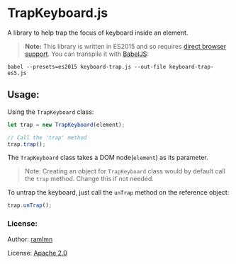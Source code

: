 # TrapKeyboard.js

A library to help trap the focus of keyboard inside an element.

> **Note:** This library is written in ES2015 and so requires
> [direct browser support](https://kangax.github.io/compat-table/es6/). You can
> transpile it with [BabelJS](https://babeljs.io/docs/usage/cli/):
```
babel --presets=es2015 keyboard-trap.js --out-file keyboard-trap-es5.js
```

## Usage:

Using the `TrapKeyboard` class:

``` js
let trap = new TrapKeyboard(element);

// Call the 'trap' method
trap.trap();
```

The `TrapKeyboard` class takes a DOM node(`element`) as its parameter.

> Note: Creating an object for `TrapKeyboard` class would by default call the
> `trap` method. Change this if not needed.

To untrap the keyboard, just call the `unTrap` method on the reference object:
``` js
trap.unTrap();
```

### License:

Author: [ramlmn](https://github.com/ramlmn)

License: [Apache 2.0](/LICENSE)
